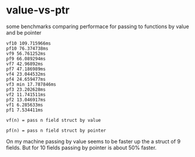 # value-vs-ptr
some benchmarks comparing performace for passing to functions by value and be pointer

```
vf10 109.715966ms
pf10 76.374738ms
vf9 56.761252ms
pf9 66.089294ms
vf7 42.96892ms
pf7 47.186989ms
vf4 23.044532ms
pf4 24.659477ms
vf3 min 17.787846ms
pf3 23.202628ms
vf2 11.741511ms
pf2 13.046917ms
vf1 6.285633ms
pf1 7.534411ms
```

```
vf(n) = pass n field struct by value
```
```
pf(n) = pass n field struct by pointer 
```

On my machine passing by value seems to be faster up the a struct of 9 fields. But for 10 fields passing by pointer is about 50% faster.

